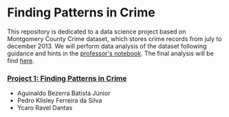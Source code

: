 # Finding Patterns in Crime


This repository is dedicated to a data science project based on Montgomery County Crime dataset, which stores crime records from july to december 2013.
We will perform data analysis of the dataset following guidance and hints in the [professor's notebook](http://nbviewer.jupyter.org/github/ycaroravel/Finding-Patterns-in-Crime/blob/master/Project%20%231%20Finding%20Patterns%20in%20Crime.ipynb). The final analysis will be find [here](http://nbviewer.jupyter.org/github/ycaroravel/Finding-Patterns-in-Crime/blob/master/Project1.ipynb).

<p>

### [Project 1: Finding Patterns in Crime](http://nbviewer.jupyter.org/github/ycaroravel/Finding-Patterns-in-Crime/blob/master/Project1.ipynb)
- Aguinaldo Bezerra Batista Júnior
- Pedro Klisley Ferreira da Silva
- Ycaro Ravel Dantas

